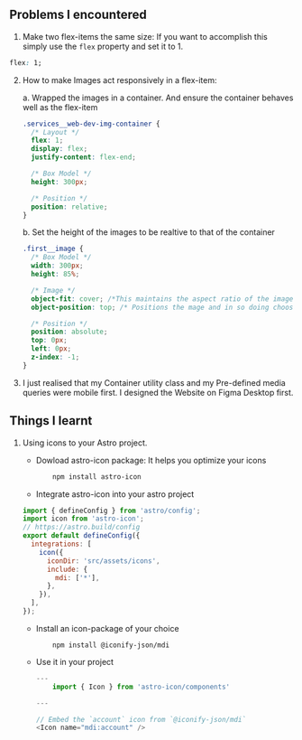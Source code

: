 ## Problems I encountered

1. Make two flex-items the same size: If you want to accomplish this simply use
   the `flex` property and set it to 1.

```css
flex: 1;
```

2. How to make Images act responsively in a flex-item:

   a. Wrapped the images in a container. And ensure the container behaves well as the flex-item

   ```css
   .services__web-dev-img-container {
     /* Layout */
     flex: 1;
     display: flex;
     justify-content: flex-end;

     /* Box Model */
     height: 300px;

     /* Position */
     position: relative;
   }
   ```

   b. Set the height of the images to be realtive to that of the container

   ```css
   .first__image {
     /* Box Model */
     width: 300px;
     height: 85%;

     /* Image */
     object-fit: cover; /*This maintains the aspect ratio of the image within the specified image width and height */
     object-position: top; /* Positions the mage and in so doing chooses what part of the image to show within the specified width and height */

     /* Position */
     position: absolute;
     top: 0px;
     left: 0px;
     z-index: -1;
   }
   ```

3. I just realised that my Container utility class and my Pre-defined media queries were
   mobile first. I designed the Website on Figma Desktop first.

## Things I learnt

1.  Using icons to your Astro project.

    - Dowload astro-icon package: It helps you optimize your icons
      ```bash
          npm install astro-icon
      ```
    - Integrate astro-icon into your astro project

    ```javascript
    import { defineConfig } from 'astro/config';
    import icon from 'astro-icon';
    // https://astro.build/config
    export default defineConfig({
      integrations: [
        icon({
          iconDir: 'src/assets/icons',
          include: {
            mdi: ['*'],
          },
        }),
      ],
    });
    ```

    - Install an icon-package of your choice
      ```terminal
          npm install @iconify-json/mdi
      ```
    - Use it in your project

      ```javascript
      ---
          import { Icon } from 'astro-icon/components'

      ---

      // Embed the `account` icon from `@iconify-json/mdi`
      <Icon name="mdi:account" />
      ```

<!-- # Astro Starter Kit: Basics

```sh
npm create astro@latest -- --template basics
````

[![Open in StackBlitz](https://developer.stackblitz.com/img/open_in_stackblitz.svg)](https://stackblitz.com/github/withastro/astro/tree/latest/examples/basics)
[![Open with CodeSandbox](https://assets.codesandbox.io/github/button-edit-lime.svg)](https://codesandbox.io/p/sandbox/github/withastro/astro/tree/latest/examples/basics)
[![Open in GitHub Codespaces](https://github.com/codespaces/badge.svg)](https://codespaces.new/withastro/astro?devcontainer_path=.devcontainer/basics/devcontainer.json)

> 🧑‍🚀 **Seasoned astronaut?** Delete this file. Have fun!

![just-the-basics](https://github.com/withastro/astro/assets/2244813/a0a5533c-a856-4198-8470-2d67b1d7c554)

## 🚀 Project Structure

Inside of your Astro project, you'll see the following folders and files:

```text
/
├── public/
│   └── favicon.svg
├── src/
│   ├── components/
│   │   └── Card.astro
│   ├── layouts/
│   │   └── Layout.astro
│   └── pages/
│       └── index.astro
└── package.json
```

Astro looks for `.astro` or `.md` files in the `src/pages/` directory. Each page is exposed as a route based on its file name.

There's nothing special about `src/components/`, but that's where we like to put any Astro/React/Vue/Svelte/Preact components.

Any static assets, like images, can be placed in the `public/` directory.

## 🧞 Commands

All commands are run from the root of the project, from a terminal:

| Command                   | Action                                           |
| :------------------------ | :----------------------------------------------- |
| `npm install`             | Installs dependencies                            |
| `npm run dev`             | Starts local dev server at `localhost:4321`      |
| `npm run build`           | Build your production site to `./dist/`          |
| `npm run preview`         | Preview your build locally, before deploying     |
| `npm run astro ...`       | Run CLI commands like `astro add`, `astro check` |
| `npm run astro -- --help` | Get help using the Astro CLI                     |

## 👀 Want to learn more?

Feel free to check [our documentation](https://docs.astro.build) or jump into our [Discord server](https://astro.build/chat). -->
